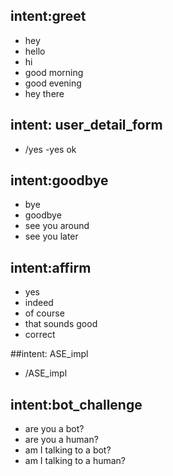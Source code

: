 ## intent:greet
- hey
- hello
- hi
- good morning
- good evening
- hey there


## intent: user_detail_form
- /yes
-yes ok

## intent:goodbye
- bye
- goodbye
- see you around
- see you later

## intent:affirm
- yes
- indeed
- of course
- that sounds good
- correct

##intent: ASE_impl
- /ASE_impl



## intent:bot_challenge
- are you a bot?
- are you a human?
- am I talking to a bot?
- am I talking to a human?
